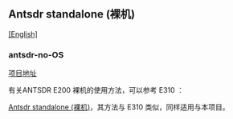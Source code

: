 ## Antsdr standalone (裸机) 

[[English]](../../../../device_and_usage_manual/ANTSDR_E_Series_Module/ANTSDR_E200_Reference_Manual/Antsdr_standalone.html)

### antsdr-no-OS

[项目地址](https://github.com/MicroPhase/antsdr_standalone)

有关ANTSDR E200 裸机的使用方法，可以参考 E310 ：

[Antsdr standalone (裸机)](../ANTSDR_E310_Reference_Manual/Antsdr_standalone_cn.md)，其方法与 E310 类似，同样适用与本项目。

